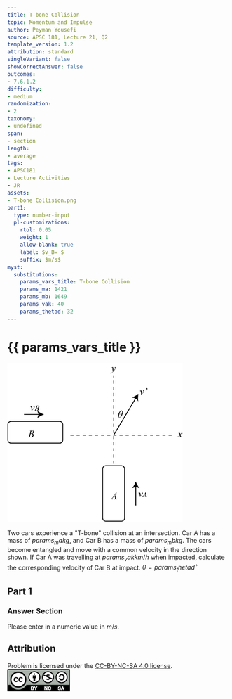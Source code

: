 ```yaml
---
title: T-bone Collision
topic: Momentum and Impulse
author: Peyman Yousefi
source: APSC 181, Lecture 21, Q2
template_version: 1.2
attribution: standard
singleVariant: false
showCorrectAnswer: false
outcomes:
- 7.6.1.2
difficulty:
- medium
randomization:
- 2
taxonomy:
- undefined
span:
- section
length:
- average
tags:
- APSC181
- Lecture Activities
- JR
assets:
- T-bone Collision.png
part1:
  type: number-input
  pl-customizations:
    rtol: 0.05
    weight: 1
    allow-blank: true
    label: $v_B= $
    suffix: $m/s$
myst:
  substitutions:
    params_vars_title: T-bone Collision
    params_ma: 1421
    params_mb: 1649
    params_vak: 40
    params_thetad: 32
---
```

# {{ params_vars_title }}
<img src="T-bone Collision.png" width=400>

Two cars experience a "T-bone" collision at an intersection.
Car A has a mass of ${{params_ma}}kg$, and Car B has a mass of ${{params_mb}}kg$.
The cars become entangled and move with a common velocity in the direction shown.
If Car A was travelling at ${{params_vak}}km/h$ when impacted, calculate the corresponding velocity of Car B at impact.
$\theta= {{params_thetad}}^\circ$

## Part 1

### Answer Section

Please enter in a numeric value in $m/s$.

## Attribution

Problem is licensed under the [CC-BY-NC-SA 4.0 license](https://creativecommons.org/licenses/by-nc-sa/4.0/).<br> ![The Creative Commons 4.0 license requiring attribution-BY, non-commercial-NC, and share-alike-SA license.](https://raw.githubusercontent.com/firasm/bits/master/by-nc-sa.png)